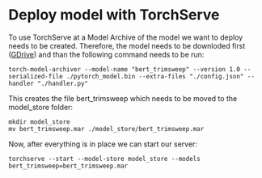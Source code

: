 # Deploy model with TorchServe

To use TorchServe at a Model Archive of the model we want to deploy needs to be created. Therefore, the model needs to be downloded first ([GDrive](https://drive.google.com/drive/folders/1uSxkdLpRXLzXDboG_n9JlRFgH9Ogoa9D?usp=sharing)) and than the following command needs to be run:

```
torch-model-archiver --model-name "bert_trimsweep" --version 1.0 --serialized-file ./pytorch_model.bin --extra-files "./config.json" --handler "./handler.py"
```

This creates the file bert_trimsweep which needs to be moved to the model_store folder:

```
mkdir model_store
mv bert_trimsweep.mar ./model_store/bert_trimsweep.mar
```

Now, after everything is in place we can start our server:
```
torchserve --start --model-store model_store --models bert_trimsweep=bert_trimsweep.mar
```

